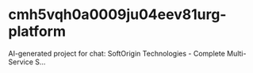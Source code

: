 # cmh5vqh0a0009ju04eev81urg-platform
AI-generated project for chat: SoftOrigin Technologies - Complete Multi-Service S...
